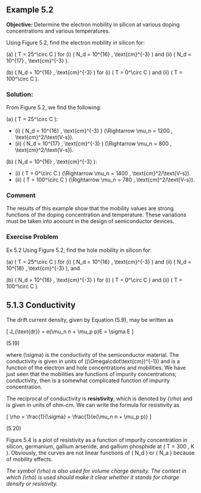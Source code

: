 ## Example 5.2

**Objective:** Determine the electron mobility in silicon at various doping concentrations and various temperatures.

Using Figure 5.2, find the electron mobility in silicon for:

(a) \( T = 25^\circ C \) for (i) \( N_d = 10^{16} \, \text{cm}^{-3} \) and (ii) \( N_d = 10^{17} \, \text{cm}^{-3} \).

(b) \( N_d = 10^{16} \, \text{cm}^{-3} \) for (i) \( T = 0^\circ C \) and (ii) \( T = 100^\circ C \).

### Solution:

From Figure 5.2, we find the following:

(a) \( T = 25^\circ C \):

- (i) \( N_d = 10^{16} \, \text{cm}^{-3} \) \(\Rightarrow \mu_n = 1200 \, \text{cm}^2/\text{V-s}\).
- (ii) \( N_d = 10^{17} \, \text{cm}^{-3} \) \(\Rightarrow \mu_n = 800 \, \text{cm}^2/\text{V-s}\).

(b) \( N_d = 10^{16} \, \text{cm}^{-3} \):

- (i) \( T = 0^\circ C \) \(\Rightarrow \mu_n = 1400 \, \text{cm}^2/\text{V-s}\).
- (ii) \( T = 100^\circ C \) \(\Rightarrow \mu_n = 780 \, \text{cm}^2/\text{V-s}\).

### Comment

The results of this example show that the mobility values are strong functions of the doping concentration and temperature. These variations must be taken into account in the design of semiconductor devices.

### Exercise Problem

Ex 5.2 Using Figure 5.2, find the hole mobility in silicon for:

(a) \( T = 25^\circ C \) for (i) \( N_d = 10^{16} \, \text{cm}^{-3} \) and (ii) \( N_d = 10^{18} \, \text{cm}^{-3} \), and

(b) \( N_d = 10^{16} \, \text{cm}^{-3} \) for (i) \( T = 0^\circ C \) and (ii) \( T = 100^\circ C \).

## 5.1.3 Conductivity

The drift current density, given by Equation (5.9), may be written as

\[
J_{\text{dr}} = e(\mu_n n + \mu_p p)E = \sigma E
\]

(5.19)

where \(\sigma\) is the conductivity of the semiconductor material. The conductivity is given in units of \((\Omega\cdot\text{cm})^{-1}\) and is a function of the electron and hole concentrations and mobilities. We have just seen that the mobilities are functions of impurity concentrations; conductivity, then is a somewhat complicated function of impurity concentration.

The reciprocal of conductivity is **resistivity**, which is denoted by \(\rho\) and is given in units of ohm-cm. We can write the formula for resistivity as

\[
\rho = \frac{1}{\sigma} = \frac{1}{e(\mu_n n + \mu_p p)}
\]

(5.20)

Figure 5.4 is a plot of resistivity as a function of impurity concentration in silicon, germanium, gallium arsenide, and gallium phosphide at \( T = 300 \, K \). Obviously, the curves are not linear functions of \( N_d \) or \( N_a \) because of mobility effects.

*The symbol \(\rho\) is also used for volume charge density. The context in which \(\rho\) is used should make it clear whether it stands for charge density or resistivity.*
